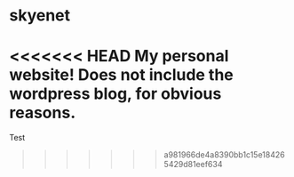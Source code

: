 # skyenet
<<<<<<< HEAD
My personal website! Does not include the wordpress blog, for obvious reasons. 
=======
Test
>>>>>>> a981966de4a8390bb1c15e184265429d81eef634

